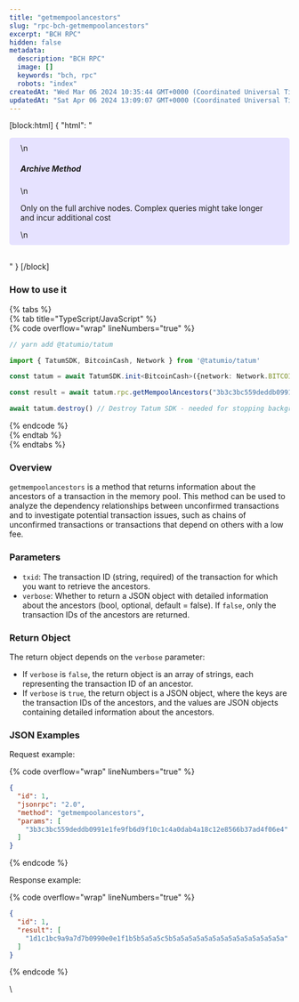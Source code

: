 ```yaml
---
title: "getmempoolancestors"
slug: "rpc-bch-getmempoolancestors"
excerpt: "BCH RPC"
hidden: false
metadata: 
  description: "BCH RPC"
  image: []
  keywords: "bch, rpc"
  robots: "index"
createdAt: "Wed Mar 06 2024 10:35:44 GMT+0000 (Coordinated Universal Time)"
updatedAt: "Sat Apr 06 2024 13:09:07 GMT+0000 (Coordinated Universal Time)"
---
```

[block:html]
{
  "html": "<div style="padding: 10px 20px; border-radius: 5px; background-color: #e6e2ff; margin: 0 0 30px 0;">\n  <h5>Archive Method</h5>\n  <p>Only on the full archive nodes. Complex queries might take longer and incur additional cost</p>\n</div>"
}
[/block]


### How to use it

{% tabs %}  
{% tab title="TypeScript/JavaScript" %}  
{% code overflow="wrap" lineNumbers="true" %}

```typescript
// yarn add @tatumio/tatum

import { TatumSDK, BitcoinCash, Network } from '@tatumio/tatum'

const tatum = await TatumSDK.init<BitcoinCash>({network: Network.BITCOIN_CASH})

const result = await tatum.rpc.getMempoolAncestors("3b3c3bc559deddb0991e1fe9fb6d9f10c1c4a0dab4a18c12e8566b37ad4f06e4")

await tatum.destroy() // Destroy Tatum SDK - needed for stopping background jobs
```

{% endcode %}  
{% endtab %}  
{% endtabs %}

### Overview

`getmempoolancestors` is a method that returns information about the ancestors of a transaction in the memory pool. This method can be used to analyze the dependency relationships between unconfirmed transactions and to investigate potential transaction issues, such as chains of unconfirmed transactions or transactions that depend on others with a low fee.

### Parameters

- `txid`: The transaction ID (string, required) of the transaction for which you want to retrieve the ancestors.
- `verbose`: Whether to return a JSON object with detailed information about the ancestors (bool, optional, default = false). If `false`, only the transaction IDs of the ancestors are returned.

### Return Object

The return object depends on the `verbose` parameter:

- If `verbose` is `false`, the return object is an array of strings, each representing the transaction ID of an ancestor.
- If `verbose` is `true`, the return object is a JSON object, where the keys are the transaction IDs of the ancestors, and the values are JSON objects containing detailed information about the ancestors.

### JSON Examples

Request example:

{% code overflow="wrap" lineNumbers="true" %}

```json
{
  "id": 1,
  "jsonrpc": "2.0",
  "method": "getmempoolancestors",
  "params": [
    "3b3c3bc559deddb0991e1fe9fb6d9f10c1c4a0dab4a18c12e8566b37ad4f06e4"
  ]
}

```

{% endcode %}

Response example:

{% code overflow="wrap" lineNumbers="true" %}

```json
{
  "id": 1,
  "result": [
    "1d1c1bc9a9a7d7b0990e0e1f1b5b5a5a5c5b5a5a5a5a5a5a5a5a5a5a5a5a5a5a"
  ]
}

```

{% endcode %}

\\
